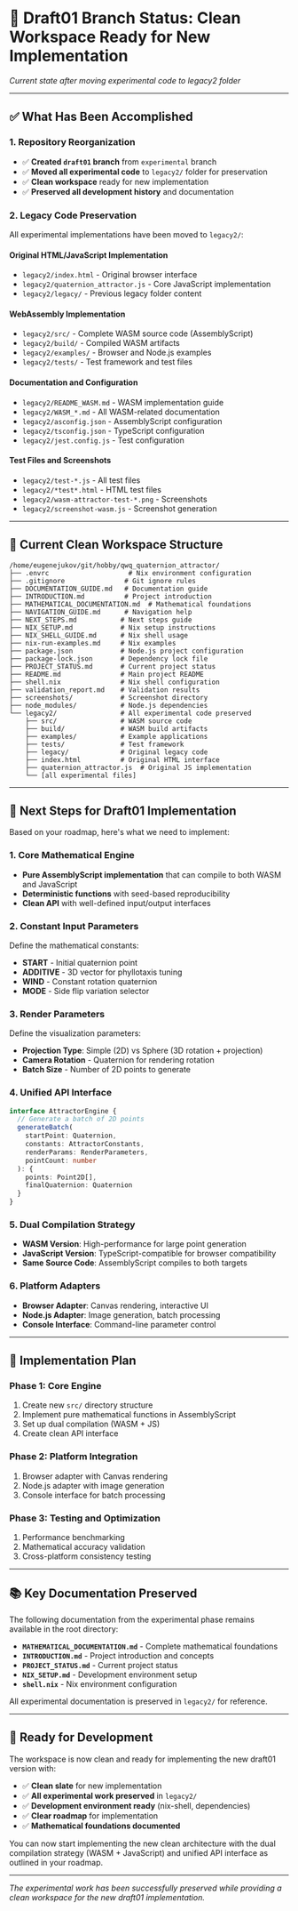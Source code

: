 # 🚀 Draft01 Branch Status: Clean Workspace Ready for New Implementation

*Current state after moving experimental code to legacy2 folder*

---

## ✅ **What Has Been Accomplished**

### **1. Repository Reorganization**
- ✅ **Created `draft01` branch** from `experimental` branch
- ✅ **Moved all experimental code** to `legacy2/` folder for preservation
- ✅ **Clean workspace** ready for new implementation
- ✅ **Preserved all development history** and documentation

### **2. Legacy Code Preservation**
All experimental implementations have been moved to `legacy2/`:

#### **Original HTML/JavaScript Implementation**
- `legacy2/index.html` - Original browser interface
- `legacy2/quaternion_attractor.js` - Core JavaScript implementation
- `legacy2/legacy/` - Previous legacy folder content

#### **WebAssembly Implementation**
- `legacy2/src/` - Complete WASM source code (AssemblyScript)
- `legacy2/build/` - Compiled WASM artifacts
- `legacy2/examples/` - Browser and Node.js examples
- `legacy2/tests/` - Test framework and test files

#### **Documentation and Configuration**
- `legacy2/README_WASM.md` - WASM implementation guide
- `legacy2/WASM_*.md` - All WASM-related documentation
- `legacy2/asconfig.json` - AssemblyScript configuration
- `legacy2/tsconfig.json` - TypeScript configuration
- `legacy2/jest.config.js` - Test configuration

#### **Test Files and Screenshots**
- `legacy2/test-*.js` - All test files
- `legacy2/*test*.html` - HTML test files
- `legacy2/wasm-attractor-test-*.png` - Screenshots
- `legacy2/screenshot-wasm.js` - Screenshot generation

---

## 📁 **Current Clean Workspace Structure**

```
/home/eugenejukov/git/hobby/qwq_quaternion_attractor/
├── .envrc                    # Nix environment configuration
├── .gitignore               # Git ignore rules
├── DOCUMENTATION_GUIDE.md   # Documentation guide
├── INTRODUCTION.md          # Project introduction
├── MATHEMATICAL_DOCUMENTATION.md  # Mathematical foundations
├── NAVIGATION_GUIDE.md      # Navigation help
├── NEXT_STEPS.md           # Next steps guide
├── NIX_SETUP.md            # Nix setup instructions
├── NIX_SHELL_GUIDE.md      # Nix shell usage
├── nix-run-examples.md     # Nix examples
├── package.json            # Node.js project configuration
├── package-lock.json       # Dependency lock file
├── PROJECT_STATUS.md       # Current project status
├── README.md               # Main project README
├── shell.nix               # Nix shell configuration
├── validation_report.md    # Validation results
├── screenshots/            # Screenshot directory
├── node_modules/           # Node.js dependencies
└── legacy2/                # All experimental code preserved
    ├── src/                # WASM source code
    ├── build/              # WASM build artifacts
    ├── examples/           # Example applications
    ├── tests/              # Test framework
    ├── legacy/             # Original legacy code
    ├── index.html          # Original HTML interface
    ├── quaternion_attractor.js  # Original JS implementation
    └── [all experimental files]
```

---

## 🎯 **Next Steps for Draft01 Implementation**

Based on your roadmap, here's what we need to implement:

### **1. Core Mathematical Engine**
- **Pure AssemblyScript implementation** that can compile to both WASM and JavaScript
- **Deterministic functions** with seed-based reproducibility
- **Clean API** with well-defined input/output interfaces

### **2. Constant Input Parameters**
Define the mathematical constants:
- **START** - Initial quaternion point
- **ADDITIVE** - 3D vector for phyllotaxis tuning
- **WIND** - Constant rotation quaternion
- **MODE** - Side flip variation selector

### **3. Render Parameters**
Define the visualization parameters:
- **Projection Type**: Simple (2D) vs Sphere (3D rotation + projection)
- **Camera Rotation** - Quaternion for rendering rotation
- **Batch Size** - Number of 2D points to generate

### **4. Unified API Interface**
```typescript
interface AttractorEngine {
  // Generate a batch of 2D points
  generateBatch(
    startPoint: Quaternion,
    constants: AttractorConstants,
    renderParams: RenderParameters,
    pointCount: number
  ): {
    points: Point2D[],
    finalQuaternion: Quaternion
  }
}
```

### **5. Dual Compilation Strategy**
- **WASM Version**: High-performance for large point generation
- **JavaScript Version**: TypeScript-compatible for browser compatibility
- **Same Source Code**: AssemblyScript compiles to both targets

### **6. Platform Adapters**
- **Browser Adapter**: Canvas rendering, interactive UI
- **Node.js Adapter**: Image generation, batch processing
- **Console Interface**: Command-line parameter control

---

## 🔧 **Implementation Plan**

### **Phase 1: Core Engine**
1. Create new `src/` directory structure
2. Implement pure mathematical functions in AssemblyScript
3. Set up dual compilation (WASM + JS)
4. Create clean API interface

### **Phase 2: Platform Integration**
1. Browser adapter with Canvas rendering
2. Node.js adapter with image generation
3. Console interface for batch processing

### **Phase 3: Testing and Optimization**
1. Performance benchmarking
2. Mathematical accuracy validation
3. Cross-platform consistency testing

---

## 📚 **Key Documentation Preserved**

The following documentation from the experimental phase remains available in the root directory:

- **`MATHEMATICAL_DOCUMENTATION.md`** - Complete mathematical foundations
- **`INTRODUCTION.md`** - Project introduction and concepts
- **`PROJECT_STATUS.md`** - Current project status
- **`NIX_SETUP.md`** - Development environment setup
- **`shell.nix`** - Nix environment configuration

All experimental documentation is preserved in `legacy2/` for reference.

---

## 🚀 **Ready for Development**

The workspace is now clean and ready for implementing the new draft01 version with:

- ✅ **Clean slate** for new implementation
- ✅ **All experimental work preserved** in `legacy2/`
- ✅ **Development environment ready** (nix-shell, dependencies)
- ✅ **Clear roadmap** for implementation
- ✅ **Mathematical foundations documented**

You can now start implementing the new clean architecture with the dual compilation strategy (WASM + JavaScript) and unified API interface as outlined in your roadmap.

---

*The experimental work has been successfully preserved while providing a clean workspace for the new draft01 implementation.*

